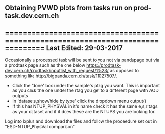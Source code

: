 ## Obtaining PVWD plots from tasks run on prod-task.dev.cern.ch ##
===============================================================================
Last Edited: 29-03-2017
-------------------------------------------------------------------------------

Occasionally a processed task will be sent to you not via pandapage but via a prodtask page such as the one below https://prodtask-dev.cern.ch/prodtask/inputlist_with_request/11523/ as opposed to something like http://bigpanda.cern.ch/task/11027507/. 

- Click the 'done' box under the sample's ptag you want. This is important as you click the one under the rtag you get to a different page with AOD outputs
- In 'datasets,show/hide by type' click the dropdown menu output()
- If this has NTUP_PHYSVAL in it's name check it has the same e,s,r tags as your 
dataset and if it does these are the NTUPS you are looking for.

Log into lxplus and download the files and follow the proceedure set out in 
"ESD-NTUP_PhysVal comparison"
 
